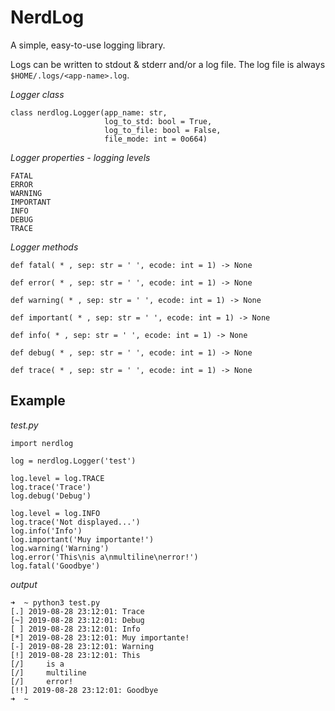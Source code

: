# NerdLog

A simple, easy-to-use logging library.

Logs can be written to stdout & stderr and/or a log file. The log file is always
`$HOME/.logs/<app-name>.log`.

*Logger class*

    class nerdlog.Logger(app_name: str,    
                         log_to_std: bool = True,    
                         log_to_file: bool = False,    
                         file_mode: int = 0o664)   

*Logger properties - logging levels*

    FATAL   
    ERROR   
    WARNING   
    IMPORTANT   
    INFO     
    DEBUG   
    TRACE   

*Logger methods*

    def fatal( * , sep: str = ' ', ecode: int = 1) -> None

    def error( * , sep: str = ' ', ecode: int = 1) -> None

    def warning( * , sep: str = ' ', ecode: int = 1) -> None

    def important( * , sep: str = ' ', ecode: int = 1) -> None

    def info( * , sep: str = ' ', ecode: int = 1) -> None

    def debug( * , sep: str = ' ', ecode: int = 1) -> None

    def trace( * , sep: str = ' ', ecode: int = 1) -> None

## Example

*test.py*

    import nerdlog

    log = nerdlog.Logger('test')

    log.level = log.TRACE   
    log.trace('Trace')   
    log.debug('Debug')   

    log.level = log.INFO   
    log.trace('Not displayed...')   
    log.info('Info')   
    log.important('Muy importante!')   
    log.warning('Warning')   
    log.error('This\nis a\nmultiline\nerror!')   
    log.fatal('Goodbye')   

*output*

    ➜  ~ python3 test.py 
    [.] 2019-08-28 23:12:01: Trace
    [~] 2019-08-28 23:12:01: Debug
    [ ] 2019-08-28 23:12:01: Info
    [*] 2019-08-28 23:12:01: Muy importante!
    [-] 2019-08-28 23:12:01: Warning
    [!] 2019-08-28 23:12:01: This
    [/] 	is a
    [/] 	multiline
    [/] 	error!
    [!!] 2019-08-28 23:12:01: Goodbye
    ➜  ~ 
